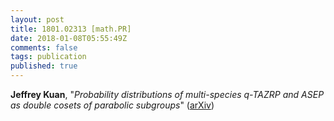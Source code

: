 ```yaml
---
layout: post
title: 1801.02313 [math.PR]
date: 2018-01-08T05:55:49Z
comments: false
tags: publication
published: true
---
```


<b>Jeffrey Kuan</b>, "<i>Probability distributions of multi-species q-TAZRP and ASEP as double  cosets of parabolic subgroups</i>" ([arXiv](http://arxiv.org/abs/1801.02313v1))
